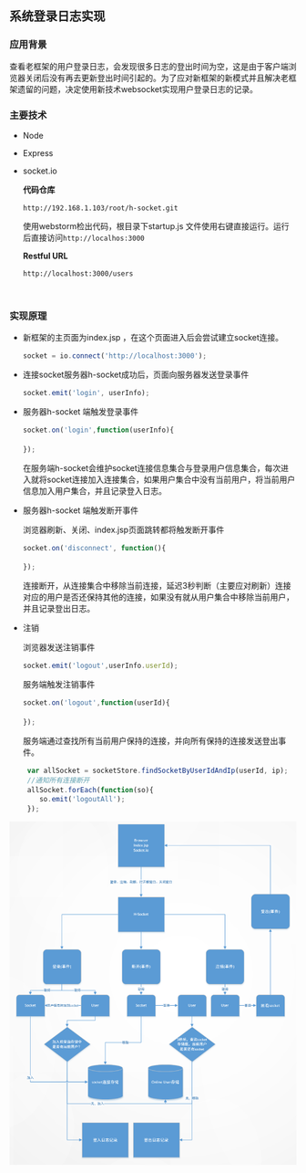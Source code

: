 ## 系统登录日志实现

### 应用背景

查看老框架的用户登录日志，会发现很多日志的登出时间为空，这是由于客户端浏览器关闭后没有再去更新登出时间引起的。为了应对新框架的新模式并且解决老框架遗留的问题，决定使用新技术websocket实现用户登录日志的记录。

### 主要技术

* Node

* Express

* socket.io

  **代码仓库**

  ```http
  http://192.168.1.103/root/h-socket.git
  ```

  使用webstorm检出代码，根目录下startup.js 文件使用右键直接运行。运行后直接访问`http://localhos:3000`  

  **Restful URL**

  ```http
  http://localhost:3000/users
  ```

  ​

### 实现原理

* 新框架的主页面为index.jsp ，在这个页面进入后会尝试建立socket连接。

  ```javascript
  socket = io.connect('http://localhost:3000');
  ```

* 连接socket服务器h-socket成功后，页面向服务器发送登录事件

  ```javascript
  socket.emit('login', userInfo);
  ```

* 服务器h-socket 端触发登录事件

  ```javascript
  socket.on('login',function(userInfo){
    
  });
  ```

  在服务端h-socket会维护socket连接信息集合与登录用户信息集合，每次进入就将socket连接加入连接集合，如果用户集合中没有当前用户，将当前用户信息加入用户集合，并且记录登入日志。

* 服务器h-socket 端触发断开事件

  浏览器刷新、关闭、index.jsp页面跳转都将触发断开事件

  ```javascript
  socket.on('disconnect', function(){
    
  });
  ```
  连接断开，从连接集合中移除当前连接，延迟3秒判断（主要应对刷新）连接对应的用户是否还保持其他的连接，如果没有就从用户集合中移除当前用户，并且记录登出日志。

* 注销

  浏览器发送注销事件

  ```javascript
  socket.emit('logout',userInfo.userId);
  ```

  服务端触发注销事件

  ```javascript
  socket.on('logout',function(userId){
    
  });
  ```

  ​服务端通过查找所有当前用户保持的连接，并向所有保持的连接发送登出事件。

  ```javascript
   var allSocket = socketStore.findSocketByUserIdAndIp(userId, ip);
   //通知所有连接断开
   allSocket.forEach(function(so){
      so.emit('logoutAll');
   });
  ```


![](../pic/p5.png)